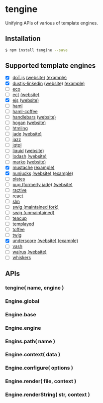 # tengine
Unifying APIs of various of template engines.

## Installation

```sh
$ npm install tengine --save
```

## Supported template engines

 - [x] [doT.js](https://github.com/olado/doT) [(website)](http://olado.github.io/doT/) [(example)](https://github.com/LvChengbin/tengine/blob/master/example/doT.js)
 - [x] [dustjs-linkedin](https://github.com/linkedin/dustjs) [(website)](http://linkedin.github.io/dustjs/) [(example)](https://github.com/LvChengbin/tengine/blob/master/example/dust.js)
 - [ ] [eco](https://github.com/sstephenson/eco)
 - [ ] [ect](https://github.com/baryshev/ect) [(website)](http://ectjs.com/)
 - [x] [ejs](https://github.com/mde/ejs) [(website)](http://ejs.co/)
 - [ ] [haml](https://github.com/visionmedia/haml.js)
 - [ ] [haml-coffee](https://github.com/9elements/haml-coffee)
 - [ ] [handlebars](https://github.com/wycats/handlebars.js/) [(website)](http://handlebarsjs.com/)
 - [ ] [hogan](https://github.com/twitter/hogan.js) [(website)](http://twitter.github.com/hogan.js/)
 - [ ] [htmling](https://github.com/codemix/htmling)
 - [ ] [jade](https://github.com/visionmedia/jade) [(website)](http://jade-lang.com/)
 - [ ] [jazz](https://github.com/shinetech/jazz)
 - [ ] [jqtpl](https://github.com/kof/jqtpl)
 - [ ] [liquid](https://github.com/leizongmin/tinyliquid) [(website)](http://liquidmarkup.org/)
 - [ ] [lodash](https://github.com/bestiejs/lodash) [(website)](http://lodash.com/)
 - [ ] [marko](https://github.com/marko-js/marko) [(website)](http://markojs.com)
 - [x] [mustache](https://github.com/janl/mustache.js) [(example)](https://github.com/LvChengbin/tengine/blob/master/example/mustache.js)
 - [x] [nunjucks](https://github.com/mozilla/nunjucks) [(website)](https://mozilla.github.io/nunjucks) [(example)](https://github.com/LvChengbin/tengine/blob/master/example/nunjucks.js)
 - [ ] [plates](https://github.com/flatiron/plates)
 - [ ] [pug (formerly jade)](https://github.com/pugjs/pug) [(website)](http://jade-lang.com/)
 - [ ] [ractive](https://github.com/Rich-Harris/Ractive)
 - [ ] [react](https://github.com/facebook/react)
 - [ ] [slm](https://github.com/slm-lang/slm)
 - [ ] [swig (maintained fork)](https://github.com/node-swig/swig-templates)
 - [ ] [swig (unmaintained)](https://github.com/paularmstrong/swig)
 - [ ] [teacup](https://github.com/goodeggs/teacup)
 - [ ] [templayed](http://archan937.github.com/templayed.js/)
 - [ ] [toffee](https://github.com/malgorithms/toffee)
 - [ ] [twig](https://github.com/justjohn/twig.js)
 - [x] [underscore](https://github.com/documentcloud/underscore) [(website)](http://underscorejs.org/#template) [(example)](https://github.com/LvChengbin/tengine/blob/master/example/underscore.js)
 - [ ] [vash](https://github.com/kirbysayshi/vash)
 - [ ] [walrus](https://github.com/jeremyruppel/walrus) [(website)](http://documentup.com/jeremyruppel/walrus/)
 - [ ] [whiskers](https://github.com/gsf/whiskers.js)

## APIs

### tengine( name, engine )

### Engine.global 

### Engine.base

### Engine.engine

### Engins.path( name )

### Engine.context( data )

### Engine.configure( options )

### Engine.render( file, context )

### Engine.renderString( str, context )

